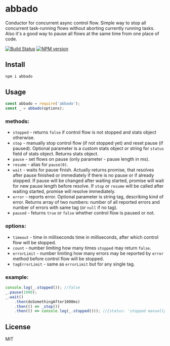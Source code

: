 # abbado

Conductor for concurrent async control flow. Simple way to stop all concurrent task-running flows without aborting currently running tasks. Also it's a good way to pause all flows at the same time from one place of code.

[![Build Status][travis-image]][travis-url]
[![NPM version][npm-image]][npm-url]

## Install

```bash
npm i abbado
```

## Usage

```js
const abbado = require('abbado');
const _ = abbado(options);
```

### methods:

* `stopped` - returns `false` if control flow is not stopped and stats object otherwise.
* `stop` - manually stop control flow (if not stopped yet) and reset pause (if paused). Optional parameter is a custom stats object or string for `status` field of stats object. Returns stats object.
* `pause` - set flows on pause (only parameter - pause length in ms).
* `resume` - alias for `pause(0)`.
* `wait` - waits for pause finish. Actually returns promise, that resolves after pause finished or immediately if there is no pause or if already stopped. If pause will be changed after waiting started, promise will wait for new pause length before resolve. If `stop` or `resume` will be called after waiting started, promise will resolve immediately.
* `error` - reports error. Optional parameter is string tag, describing kind of error. Returns array of two numbers: number of all reported errors and number of errors with same tag (or `null` if no tag).
* `paused` - feturns `true` or `false` whether control flow is paused or not.

### options:

* `timeout` - time in milliseconds time in milliseconds, after which control flow will be stopped.
* `count` - number limiting how many times `stopped` may return `false`.
* `errorLimit` - number limiting how many errors may be reported by `error` method before control flow will be stopped.
* `tagErrorLimit` - same as `errorLimit` but for any single tag.

### example:

```js
console.log(_.stopped()); //false
_.pause(1000);
_.wait()
    .then(doSomethingAfter1000ms)
    .then(() => _stop())
    .then(() => console.log(_.stopped())); //{status: 'stopped manually'}
```

## License

MIT

[npm-url]: https://npmjs.org/package/abbado
[npm-image]: https://badge.fury.io/js/abbado.svg
[travis-url]: https://travis-ci.org/astur/abbado
[travis-image]: https://travis-ci.org/astur/abbado.svg?branch=master